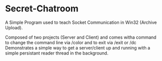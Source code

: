 # Secret-Chatroom
A Simple Program used to teach Socket Communication in Win32 (Archive Upload).

Composed of two projects (Server and Client) and comes witha command to change the command line via /color and to exit via /exit or /dc
Demonstrates a simple way to get a server/client up and running with a simple persistant reader thread in the background.
